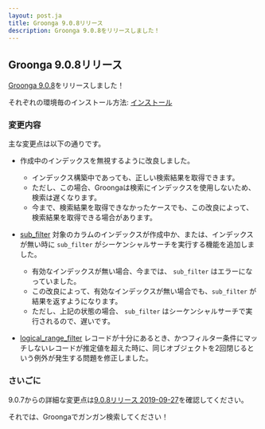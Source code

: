 ```yaml
---
layout: post.ja
title: Groonga 9.0.8リリース
description: Groonga 9.0.8をリリースしました！
---
```


## Groonga 9.0.8リリース

[Groonga 9.0.8](/ja/docs/news.html#release-9-0-8)をリリースしました！

それぞれの環境毎のインストール方法: [インストール](/ja/docs/install.html)

### 変更内容

主な変更点は以下の通りです。

* 作成中のインデックスを無視するように改良しました。

  * インデックス構築中であっても、正しい検索結果を取得できます。
  * ただし、この場合、Groongaは検索にインデックスを使用しないため、検索は遅くなります。
  * 今まで、検索結果を取得できなかったケースでも、この改良によって、検索結果を取得できる場合があります。

* [sub_filter](/ja/docs/reference/functions/sub_filter.html) 対象のカラムのインデックスが作成中か、または、インデックスが無い時に ``sub_filter`` がシーケンシャルサーチを実行する機能を追加しました。

  * 有効なインデックスが無い場合、今までは、 ``sub_filter`` はエラーになっていました。
  * この改良によって、有効なインデックスが無い場合でも、``sub_filter`` が結果を返すようになります。
  * ただし、上記の状態の場合、 ``sub_filter`` はシーケンシャルサーチで実行されるので、遅いです。

*  [logical_range_filter](/ja/docs/reference/commands/logical_range_filter.html) レコードが十分にあるとき、かつフィルター条件にマッチしないレコードが推定値を超えた時に、同じオブジェクトを2回閉じるという例外が発生する問題を修正しました。

### さいごに

9.0.7からの詳細な変更点は[9.0.8リリース 2019-09-27](/ja/docs/news.html#release-9-0-8)を確認してください。

それでは、Groongaでガンガン検索してください！
